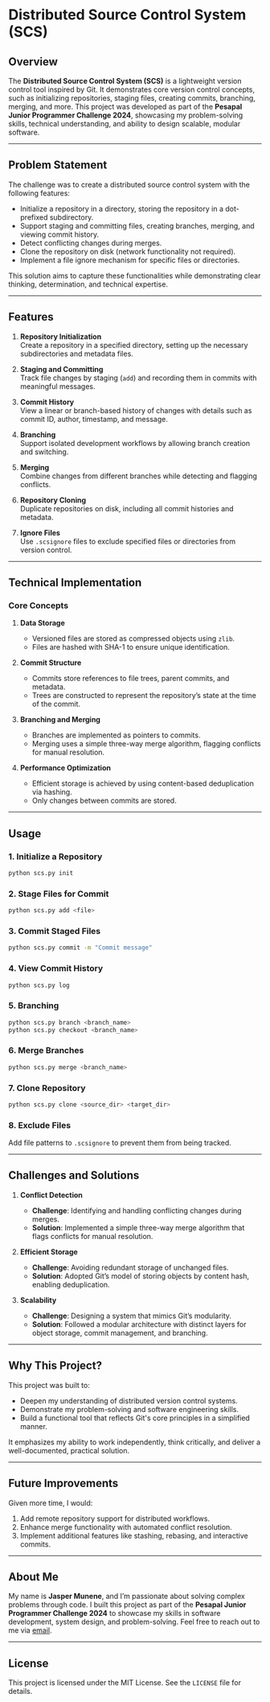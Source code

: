 # Distributed Source Control System (SCS)

## Overview

The **Distributed Source Control System (SCS)** is a lightweight version control tool inspired by Git. It demonstrates core version control concepts, such as initializing repositories, staging files, creating commits, branching, merging, and more. This project was developed as part of the **Pesapal Junior Programmer Challenge 2024**, showcasing my problem-solving skills, technical understanding, and ability to design scalable, modular software.

---

## Problem Statement

The challenge was to create a distributed source control system with the following features:
- Initialize a repository in a directory, storing the repository in a dot-prefixed subdirectory.
- Support staging and committing files, creating branches, merging, and viewing commit history.
- Detect conflicting changes during merges.
- Clone the repository on disk (network functionality not required).
- Implement a file ignore mechanism for specific files or directories.

This solution aims to capture these functionalities while demonstrating clear thinking, determination, and technical expertise.

---

## Features

1. **Repository Initialization**  
   Create a repository in a specified directory, setting up the necessary subdirectories and metadata files.
   
2. **Staging and Committing**  
   Track file changes by staging (`add`) and recording them in commits with meaningful messages.
   
3. **Commit History**  
   View a linear or branch-based history of changes with details such as commit ID, author, timestamp, and message.
   
4. **Branching**  
   Support isolated development workflows by allowing branch creation and switching.
   
5. **Merging**  
   Combine changes from different branches while detecting and flagging conflicts.
   
6. **Repository Cloning**  
   Duplicate repositories on disk, including all commit histories and metadata.
   
7. **Ignore Files**  
   Use `.scsignore` files to exclude specified files or directories from version control.

---

## Technical Implementation

### Core Concepts

1. **Data Storage**  
   - Versioned files are stored as compressed objects using `zlib`.
   - Files are hashed with SHA-1 to ensure unique identification.
   
2. **Commit Structure**  
   - Commits store references to file trees, parent commits, and metadata.
   - Trees are constructed to represent the repository’s state at the time of the commit.

3. **Branching and Merging**  
   - Branches are implemented as pointers to commits.
   - Merging uses a simple three-way merge algorithm, flagging conflicts for manual resolution.

4. **Performance Optimization**  
   - Efficient storage is achieved by using content-based deduplication via hashing.
   - Only changes between commits are stored.

---

## Usage

### 1. Initialize a Repository
```bash
python scs.py init
```

### 2. Stage Files for Commit
```bash
python scs.py add <file>
```

### 3. Commit Staged Files
```bash
python scs.py commit -m "Commit message"
```

### 4. View Commit History
```bash
python scs.py log
```

### 5. Branching
```bash
python scs.py branch <branch_name>
python scs.py checkout <branch_name>
```

### 6. Merge Branches
```bash
python scs.py merge <branch_name>
```

### 7. Clone Repository
```bash
python scs.py clone <source_dir> <target_dir>
```

### 8. Exclude Files
Add file patterns to `.scsignore` to prevent them from being tracked.

---

## Challenges and Solutions

1. **Conflict Detection**  
   - **Challenge**: Identifying and handling conflicting changes during merges.
   - **Solution**: Implemented a simple three-way merge algorithm that flags conflicts for manual resolution.
   
2. **Efficient Storage**  
   - **Challenge**: Avoiding redundant storage of unchanged files.
   - **Solution**: Adopted Git’s model of storing objects by content hash, enabling deduplication.

3. **Scalability**  
   - **Challenge**: Designing a system that mimics Git’s modularity.
   - **Solution**: Followed a modular architecture with distinct layers for object storage, commit management, and branching.

---

## Why This Project?

This project was built to:
- Deepen my understanding of distributed version control systems.
- Demonstrate my problem-solving and software engineering skills.
- Build a functional tool that reflects Git's core principles in a simplified manner.

It emphasizes my ability to work independently, think critically, and deliver a well-documented, practical solution.

---

## Future Improvements

Given more time, I would:
1. Add remote repository support for distributed workflows.
2. Enhance merge functionality with automated conflict resolution.
3. Implement additional features like stashing, rebasing, and interactive commits.

---

## About Me

My name is **Jasper Munene**, and I’m passionate about solving complex problems through code. I built this project as part of the **Pesapal Junior Programmer Challenge 2024** to showcase my skills in software development, system design, and problem-solving. Feel free to reach out to me via [email](mailto:devjaspermunene@gmail.com).

---

## License

This project is licensed under the MIT License. See the `LICENSE` file for details.

